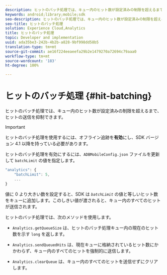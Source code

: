 ```yaml
---
description: ヒットのバッチ処理では、キュー内のヒット数が設定済みの制限を超えるまで、ヒットの送信を抑制できます。
keywords: android;library;mobile;sdk
seo-description: ヒットのバッチ処理では、キュー内のヒット数が設定済みの制限を超えるまで、ヒットの送信を抑制できます。
seo-title: ヒットのバッチ処理
solution: Experience Cloud,Analytics
title: ヒットのバッチ処理
topic: Developer and implementation
uuid: ada35be3-242b-4b2b-a828-9bf998dd58b5
translation-type: tm+mt
source-git-commit: ae16f224eeaeefa29b2e1479270a72694c79aaa0
workflow-type: tm+mt
source-wordcount: '183'
ht-degree: 100%

---
```



# ヒットのバッチ処理 {#hit-batching}

ヒットのバッチ処理では、キュー内のヒット数が設定済みの制限を超えるまで、ヒットの送信を抑制できます。

>[!IMPORTANT]
>
>ヒットのバッチ処理を使用するには、オフライン追跡を&#x200B;**有効**&#x200B;にし、SDK バージョン 4.1 以降を持っている必要があります。

ヒットのバッチ処理を有効にするには、`ADBMobileConfig.json` ファイルを更新して `batchLimit` の値を指定します。

```js
"analytics": {
    "batchLimit": 5,
    ...
}
```

値に 0 より大きい数を設定すると、SDK は *`batchLimit`* の値と等しいヒット数をキューに追加します。このしきい値が渡されると、キュー内のすべてのヒットが送信されます。

ヒットのバッチ処理では、次のメソッドを使用します。

* `Analytics.getQueueSize` は、ヒットのバッチ処理キュー内の現在のヒット数を示す `long` を返します。

* `Analytics.sendQueuedHits` は、現在キューに格納されているヒット数にかかわらず、キュー内のすべてのヒットを強制的に送信します。
* `Analytics.clearQueue` は、キュー内のすべてのヒットを送信せずにクリアします。
